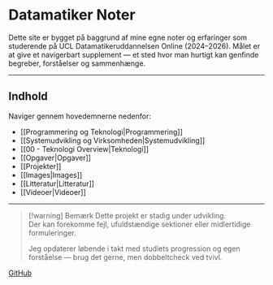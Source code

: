 # Datamatiker Noter
Dette site er bygget på baggrund af mine egne noter og erfaringer som studerende på UCL Datamatikeruddannelsen Online (2024–2026). Målet er at give et navigerbart supplement — et sted hvor man hurtigt kan genfinde begreber, forståelser og sammenhænge.

---


## Indhold

Naviger gennem hovedemnerne nedenfor:

- [[Programmering og Teknologi|Programmering]]
- [[Systemudvikling og Virksomheden|Systemudvikling]]
- [[00 - Teknologi Overview|Teknologi]]
- [[Opgaver|Opgaver]]
- [[Projekter]]
- [[Images|Images]]
- [[Litteratur|Litteratur]]
- [[Videoer|Videoer]]

---

>[!warning] Bemærk
> Dette projekt er stadig under udvikling.  
> Der kan forekomme fejl, ufuldstændige sektioner eller midlertidige formuleringer.
>
> Jeg opdaterer løbende i takt med studiets progression og egen forståelse — brug det gerne, men dobbeltcheck ved tvivl.


[GitHub](https://github.com/jeppeklh) 

